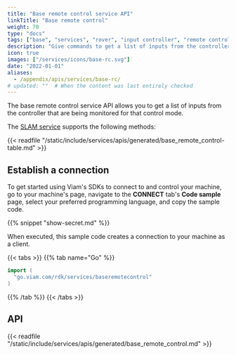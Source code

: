 ```yaml
---
title: "Base remote control service API"
linkTitle: "Base remote control"
weight: 70
type: "docs"
tags: ["base", "services", "rover", "input controller", "remote control"]
description: "Give commands to get a list of inputs from the controller that are being monitored for that control mode."
icon: true
images: ["/services/icons/base-rc.svg"]
date: "2022-01-01"
aliases:
  - /appendix/apis/services/base-rc/
# updated: ""  # When the content was last entirely checked
---
```


The base remote control service API allows you to get a list of inputs from the controller that are being monitored for that control mode.

The [SLAM service](/operate/reference/services/slam/) supports the following methods:

{{< readfile "/static/include/services/apis/generated/base_remote_control-table.md" >}}

## Establish a connection

To get started using Viam's SDKs to connect to and control your machine, go to your machine's page, navigate to the **CONNECT** tab's **Code sample** page, select your preferred programming language, and copy the sample code.

{{% snippet "show-secret.md" %}}

When executed, this sample code creates a connection to your machine as a client.

{{< tabs >}}
{{% tab name="Go" %}}

```go
import (
  "go.viam.com/rdk/services/baseremotecontrol"
)
```

{{% /tab %}}
{{< /tabs >}}

## API

{{< readfile "/static/include/services/apis/generated/base_remote_control.md" >}}
